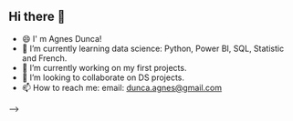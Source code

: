 ## Hi there 👋

- 😄 I' m Agnes Dunca!
- 🌱 I’m currently learning data science: Python, Power BI, SQL, Statistic and French.
- 🔭 I’m currently working on my first projects.
- 👯 I’m looking to collaborate on DS projects.
- 📫 How to reach me: email: dunca.agnes@gmail.com

-->
